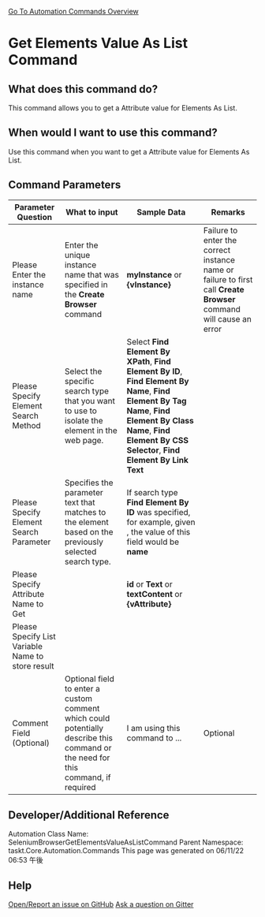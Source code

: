 <!--TITLE: Get Elements Value As List Command -->
<!-- SUBTITLE: a command in the Web Browser Commands group. -->
[Go To Automation Commands Overview](/automation-commands.md)


# Get Elements Value As List Command


## What does this command do?
This command allows you to get a Attribute value for Elements As List.


## When would I want to use this command?
Use this command when you want to get a Attribute value for Elements As List.


## Command Parameters
| Parameter Question   	| What to input  	|  Sample Data 	| Remarks  	|
| ---                    | ---               | ---           | ---       |
|Please Enter the instance name|Enter the unique instance name that was specified in the **Create Browser** command|**myInstance** or **{vInstance}**|Failure to enter the correct instance name or failure to first call **Create Browser** command will cause an error|
|Please Specify Element Search Method|Select the specific search type that you want to use to isolate the element in the web page.|Select **Find Element By XPath**, **Find Element By ID**, **Find Element By Name**, **Find Element By Tag Name**, **Find Element By Class Name**, **Find Element By CSS Selector**, **Find Element By Link Text**||
|Please Specify Element Search Parameter|Specifies the parameter text that matches to the element based on the previously selected search type.|If search type **Find Element By ID** was specified, for example, given <div id='name'></div>, the value of this field would be **name**||
|Please Specify Attribute Name to Get||**id** or **Text** or **textContent** or **{vAttribute}**||
|Please Specify List Variable Name to store result||||
|Comment Field (Optional)|Optional field to enter a custom comment which could potentially describe this command or the need for this command, if required|I am using this command to ...|Optional|














## Developer/Additional Reference
Automation Class Name: SeleniumBrowserGetElementsValueAsListCommand
Parent Namespace: taskt.Core.Automation.Commands
This page was generated on 06/11/22 06:53 午後


## Help
[Open/Report an issue on GitHub](https://github.com/saucepleez/taskt/issues/new)
[Ask a question on Gitter](https://gitter.im/taskt-rpa/Lobby)

